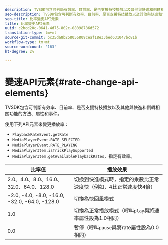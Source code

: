 ```yaml
---
description: TVSDK包含可判斷有效率、目前率、是否支援特技播放以及其他與快進和倒轉相關功能的方法、屬性和事件。
seo-description: TVSDK包含可判斷有效率、目前率、是否支援特技播放以及其他與快進和倒轉相關功能的方法、屬性和事件。
seo-title: 比率變更API元素
title: 比率變更API元素
uuid: c2bcd20c-0641-4d75-802c-08098786d572
translation-type: tm+mt
source-git-commit: bc35da8b258056809ceaf18e33bed631047bc81b
workflow-type: tm+mt
source-wordcount: '163'
ht-degree: 2%

---
```



# 變速API元素{#rate-change-api-elements}

TVSDK包含可判斷有效率、目前率、是否支援特技播放以及其他與快進和倒轉相關功能的方法、屬性和事件。

<!--<a id="section_E5D37C71323947E2AED8B866D9835E31"></a>-->

使用下列API元素來變更播放率：

* `PlaybackRateEvent.getRate`
* `MediaPlayerEvent.RATE_SELECTED`
* `MediaPlayerEvent.RATE_PLAYING`
* `MediaPlayerItem.isTrickPlaySupported`
* `MediaPlayerItem.getAvailablePlaybackRates`，指定有效率。

| **比率值** | **播放效果** |
|---|---|
| 2.0、4.0、8.0、16.0、32.0、64.0、128.0 | 切換到快進模式時，指定的乘數比正常速度快（例如，4比正常速度快4倍） |
| -2.0, -4.0, -8.0, -16.0, -32.0, -64.0, -128.0 | 切換為快回風模式 |
| 1.0 | 切換為正常播放模式（呼叫`play`與將速率屬性設為1.0相同） |
| 0.0 | 暫停（呼叫`pause`與將rate屬性設為0.0相同） |